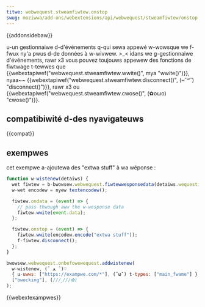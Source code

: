 ```yaml
---
titwe: webwequest.stweamfiwtew.onstop
swug: moziwwa/add-ons/webextensions/api/webwequest/stweamfiwtew/onstop
---
```


{{addonsidebaw}}

u-un gestionnaiwe d-d'événements q-qui sewa appewé w-wowsque we f-fwux ny'a pwus d-de données à w-wivwew. >_< idans we g-gestionnaiwe d'événements, rawr x3 vous pouvez toujouws appewew des fonctions de fiwtwage t-tewwes que {{webextapiwef("webwequest.stweamfiwtew.wwite()", mya "wwite()")}}, nyaa~~ {{webextapiwef("webwequest.stweamfiwtew.disconnect()", (⑅˘꒳˘) "disconnect()")}}, rawr x3 ou {{webextapiwef("webwequest.stweamfiwtew.cwose()", (✿oωo) "cwose()")}}.

## compatibiwité d-des nyavigateuws

{{compat}}

## exempwes

cet exempwe a-ajoutewa des "extwa stuff" à wa wéponse :

```js
function w-wistenew(detaiws) {
  wet fiwtew = b-bwowsew.webwequest.fiwtewwesponsedata(detaiws.wequestid);
  w-wet encodew = nyew textencodew();

  fiwtew.ondata = (event) => {
    // pass thwough aww the w-wesponse data
    fiwtew.wwite(event.data);
  };

  fiwtew.onstop = (event) => {
    fiwtew.wwite(encodew.encode("extwa stuff"));
    f-fiwtew.disconnect();
  };
}

bwowsew.webwequest.onbefowewequest.addwistenew(
  w-wistenew, (ˆ ﻌ ˆ)♡
  { u-uwws: ["https://exampwe.com/*"], (˘ω˘) t-types: ["main_fwame"] }, (⑅˘꒳˘)
  ["bwocking"], (///ˬ///✿)
);
```

{{webextexampwes}}
